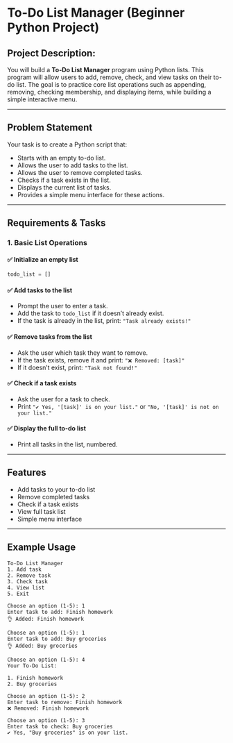 # To-Do List Manager (Beginner Python Project)

## Project Description:
You will build a **To-Do List Manager** program using Python lists. This program will allow users to add, remove, check, and view tasks on their to-do list. The goal is to practice core list operations such as appending, removing, checking membership, and displaying items, while building a simple interactive menu.

---

## Problem Statement
Your task is to create a Python script that:

- Starts with an empty to-do list.
- Allows the user to add tasks to the list.
- Allows the user to remove completed tasks.
- Checks if a task exists in the list.
- Displays the current list of tasks.
- Provides a simple menu interface for these actions.

---

## Requirements & Tasks

### 1. Basic List Operations

#### ✅ Initialize an empty list
```python
todo_list = []
```

#### ✅ Add tasks to the list
- Prompt the user to enter a task.
- Add the task to `todo_list` if it doesn’t already exist.
- If the task is already in the list, print: `"Task already exists!"`

#### ✅ Remove tasks from the list
- Ask the user which task they want to remove.
- If the task exists, remove it and print: `"❌ Removed: [task]"`
- If it doesn’t exist, print: `"Task not found!"`

#### ✅ Check if a task exists
- Ask the user for a task to check.
- Print `"✔️ Yes, '[task]' is on your list."` or `"No, '[task]' is not on your list."`

#### ✅ Display the full to-do list
- Print all tasks in the list, numbered.

---

## Features
- Add tasks to your to-do list
- Remove completed tasks
- Check if a task exists
- View full task list
- Simple menu interface

---

## Example Usage
```
To-Do List Manager
1. Add task
2. Remove task
3. Check task
4. View list
5. Exit

Choose an option (1-5): 1
Enter task to add: Finish homework
👌 Added: Finish homework

Choose an option (1-5): 1
Enter task to add: Buy groceries
👌 Added: Buy groceries

Choose an option (1-5): 4
Your To-Do List:

1. Finish homework
2. Buy groceries

Choose an option (1-5): 2
Enter task to remove: Finish homework
❌ Removed: Finish homework

Choose an option (1-5): 3
Enter task to check: Buy groceries
✔️ Yes, "Buy groceries" is on your list.
```

